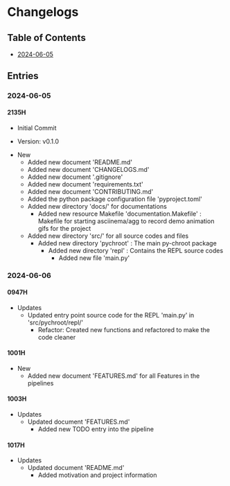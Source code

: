 # Changelogs

## Table of Contents
+ [2024-06-05](#2024-06-05)

## Entries

### 2024-06-05
#### 2135H
+ Initial Commit

+ Version: v0.1.0

- New
    + Added new document 'README.md'
    + Added new document 'CHANGELOGS.md'
    + Added new document '.gitignore'
    + Added new document 'requirements.txt'
    + Added new document 'CONTRIBUTING.md'
    + Added the python package configuration file 'pyproject.toml'
    - Added new directory 'docs/' for documentations
        + Added new resource Makefile 'documentation.Makefile' : Makefile for starting asciinema/agg to record demo animation gifs for the project
    - Added new directory 'src/' for all source codes and files
        - Added new directory 'pychroot' : The main py-chroot package
            - Added new directory 'repl' : Contains the REPL source codes
                + Added new file 'main.py'

### 2024-06-06
#### 0947H
- Updates
    - Updated entry point source code for the REPL 'main.py' in 'src/pychroot/repl/'
        + Refactor: Created new functions and refactored to make the code cleaner

#### 1001H
- New
    + Added new document 'FEATURES.md' for all Features in the pipelines

#### 1003H
- Updates
    - Updated document 'FEATURES.md'
        + Added new TODO entry into the pipeline

#### 1017H
- Updates
    - Updated document 'README.md'
        + Added motivation and project information

